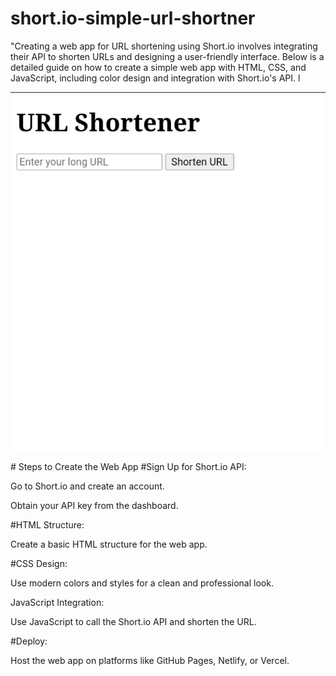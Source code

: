 # short.io-simple-url-shortner
"Creating a web app for URL shortening using Short.io involves integrating their API to shorten URLs and designing a user-friendly interface. Below is a detailed guide on how to create a simple web app with HTML, CSS, and JavaScript, including color design and integration with Short.io's API.
l
<p align="center">
<img src="https://github.com/Mraprguild/Short.io-simple-url-shortner/blob/main/src/Screenshot.jpg"/>
</p>
# Steps to Create the Web App
#Sign Up for Short.io API:

Go to Short.io and create an account.

Obtain your API key from the dashboard.

#HTML Structure:

Create a basic HTML structure for the web app.

#CSS Design:

Use modern colors and styles for a clean and professional look.

JavaScript Integration:

Use JavaScript to call the Short.io API and shorten the URL.

#Deploy:

Host the web app on platforms like GitHub Pages, Netlify, or Vercel.
